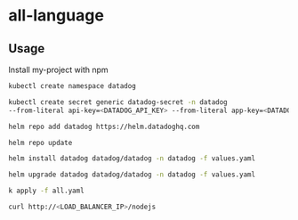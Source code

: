 
# all-language


## Usage

Install my-project with npm

```bash
kubectl create namespace datadog
```

```bash
kubectl create secret generic datadog-secret -n datadog 
--from-literal api-key=<DATADOG_API_KEY> --from-literal app-key=<DATADOG_APP_KEY>
```

```bash
helm repo add datadog https://helm.datadoghq.com
```

```bash
helm repo update
```

```bash
helm install datadog datadog/datadog -n datadog -f values.yaml
```

```bash
helm upgrade datadog datadog/datadog -n datadog -f values.yaml
```
```bash
k apply -f all.yaml 
```
```bash
curl http://<LOAD_BALANCER_IP>/nodejs
```
    
